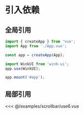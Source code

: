 # 引入依赖

## 全局引用

```ts
import { createApp } from 'vue';
import App from './App.vue';

const app = createApp(App);

import WinkUI from 'wink-ui';
app.use(WinkUI);

app.mount('#app');
```

## 局部引用

<<< @/examples/scrollbar/use6.vue

